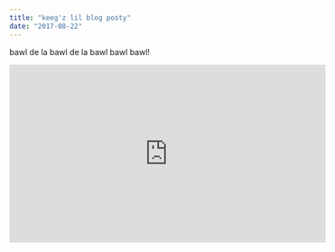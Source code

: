 ```yaml
---
title: "keeg'z lil blog posty"
date: "2017-08-22"
---
```


bawl de la bawl de la bawl bawl bawl!

<iframe width="560" height="315" src="https://www.youtube.com/embed/4SZl1r2O_bY" frameborder="0" allowfullscreen></iframe>